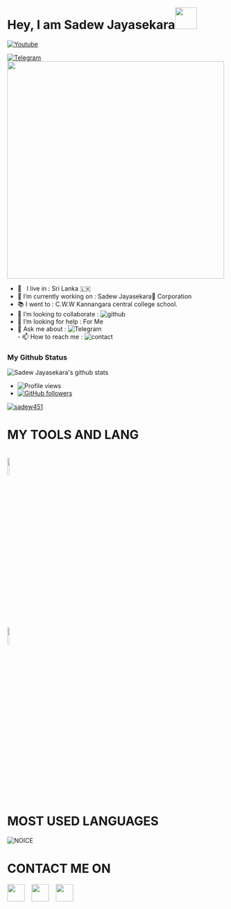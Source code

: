# Hey, I am Sadew Jayasekara<img src="https://camo.githubusercontent.com/2c8b3670d933220ae3c023fa1d568682975cce3f10799d0d3ff5ecac394b4ee8/68747470733a2f2f6d656469612e67697068792e636f6d2f6d656469612f31326f75664342304d795a31476f2f67697068792e676966" width="50px">
[![Youtube](https://img.shields.io/badge/YouTube%20Channel-ff0000?style=flat&labelColor=224242&logoColor=white&for-the-badge&logo=youtube)](https://www.youtube.com/channel/UCdSBUUQ1v0_IIElBR_1B72w)&nbsp;

[![Telegram](https://img.shields.io/badge/Telegram-SDBOTsinifinity-blue)](https://t.me/SDBOTs_inifinity)&nbsp;
<a href="https://t.me/Darkridersslk"><img align='centre' src='https://telegra.ph/file/6445aaf78cb65875dbb9b.jpg' width='500"'> </a>

<!-- Your badges
You can use the website to generate badges: https://shields.io/
-->

-  🚶‍ &nbsp; I live in : Sri Lanka 🇱🇰  <br>
-  🔭 I’m currently working on : Sadew Jayasekara👻 Corporation  <br>
-  📚 I went to :  C.W.W Kannangara central college school.  <br>
-  👯 I’m looking to collaborate : ![github](https://img.shields.io/badge/On-Github-black)  <br>
-  🤔 I’m looking for help : For  Me  <br>
-  💬 Ask me about : ![Telegram](https://img.shields.io/badge/Go%20to-https://t.me/Darkridersslk-brightgreen) <br>-  📫 How to reach me : ![contact](https://img.shields.io/badge/Contact%20me-On%20Telegram-blue)


### My Github Status
![Sadew Jayasekara's github stats](https://github-readme-stats.vercel.app/api?username=sadew451&show_icons=true&theme=midnight-purple)
- ![Profile views](https://gpvc.arturio.dev/Damantha126)
- [![GitHub followers](https://img.shields.io/github/followers/sadew451.svg?style=social&label=Follow&maxAge=2592000)](https://github.com/sadew451?tab=followers)



<p align="left"> <a target="_blank" href="https://github.com/ryo-ma/github-profile-trophy"><img src="https://github-profile-trophy.vercel.app/?username=sadew451&theme=alduin" alt="sadew451" /></a> </p>













# MY TOOLS AND LANG

<p align ="left">
  <br />
  <code><img width="10%"   src="https://www.vectorlogo.zone/logos/python/python-ar21.svg"></code>
  <br /
  <code><img width="10%"  src="https://www.vectorlogo.zone/logos/github/github-ar21.svg"></code>
  <br>
</p>  



# MOST USED LANGUAGES
![NOICE](https://github-readme-stats.vercel.app/api/top-langs/?username=sadew451&theme=dark&show_icons=true)

# CONTACT ME ON

<p align="left">
<a href="https://t.me/Darkridersslk" target="blank"><img align="center" src="https://cdn4.iconfinder.com/data/icons/logos-and-brands/512/335_Telegram_logo-256.png"  height="40" width="40" /></a> &nbsp;&nbsp;
<a href="https://www.instagram.com" target="blank"><img align="center" src="https://cdn2.iconfinder.com/data/icons/social-icons-33/128/Instagram-256.png"  height="40" width="40" /></a> &nbsp;&nbsp
<a href="https://twitter.com" target="blank"><img align="center" src="https://cdn2.iconfinder.com/data/icons/social-media-2285/512/1_Twitter_colored_svg-256.png" height="40" width="40" /></a> &nbsp;&nbsp;
</p>
